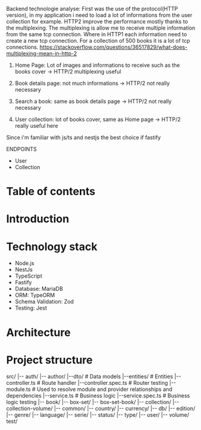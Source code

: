 Backend technologie analyse:
First was the use of the protocol(HTTP version), in my application i need to load a lot of informations from the user collection for example.
HTTP2 improve the performance mostly thanks to the multiplexing. The multiplexing is allow me to receive multiple information from the same tcp connection. Where in HTTP1 each information need to create a new tcp connection. For a collection of 500 books it is a lot of tcp connections.
https://stackoverflow.com/questions/36517829/what-does-multiplexing-mean-in-http-2
1.    Home Page: Lot of images and informations to receive such as the books cover
   → HTTP/2 multiplexing useful

2. Book details page: not much informations
   → HTTP/2 not really necessary

3. Search a book: same as book details page
   → HTTP/2 not really necessary

4. User collection: lot of books cover, same as Home page
   → HTTP/2 really useful here

Since i'm familiar with js/ts and nestjs the best choice if fastify

ENDPOINTS
- User
- Collection


# Table of contents

# Introduction

# Technology stack
- Node.js
- NestJs
- TypeScript
- Fastify
- Database: MariaDB
- ORM: TypeORM
- Schema Validation: Zod
- Testing: Jest

# Architecture

# Project structure
src/
|-- auth/
|-- author/
    |--dto/ # Data models
    |--entities/ # Entities
    |--controller.ts # Route handler
    |--controller.spec.ts # Router testing
    |--module.ts # Used to resolve module and provider relationships and dependencies
    |--service.ts # Business logic
    |--service.spec.ts # Business logic testing
|-- book/
|-- box-set/
|-- box-set-book/
|-- collection/
|-- collection-volume/
|-- common/
|-- country/
|-- currency/
|-- db/
|-- edition/
|-- genre/
|-- language/
|-- serie/
|-- status/
|-- type/
|-- user/
|-- volume/
test/
